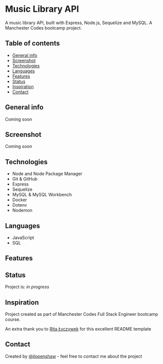 # Music Library API

A music library API, built with Express, Node.js, Sequelize and MySQL. A Manchester Codes bootcamp project.

## Table of contents

* [General info](#general-info)
* [Screenshot](#screenshot)
* [Technologies](#technologies)
* [Languages](#languages)
* [Features](#features)
* [Status](#status)
* [Inspiration](#inspiration)
* [Contact](#contact)

## General info

Coming soon

## Screenshot

Coming soon

## Technologies

* Node and Node Package Manager
* Git & GitHub
* Express
* Sequelize
* MySQL & MySQL Workbench
* Docker
* Dotenv
* Nodemon

## Languages

* JavaScript
* SQL

## Features

## Status

Project is: _in progress_

## Inspiration

Project created as part of Manchester Codes Full Stack Engineer bootcamp course.

An extra thank you to [Rita Łyczywek](https://www.flynerd.pl/) for this excellent README template

## Contact

Created by [@jlopenshaw](https://twitter.com/Jlopenshaw) - feel free to contact me about the project
